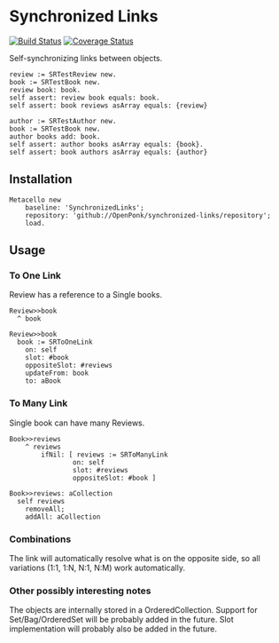 # Synchronized Links
[![Build Status](https://travis-ci.org/OpenPonk/synchronized-links.svg?branch=master)](https://travis-ci.org/OpenPonk/synchronized-links) [![Coverage Status](https://coveralls.io/repos/github/OpenPonk/synchronized-links/badge.svg?branch=master)](https://coveralls.io/github/OpenPonk/synchronized-links?branch=master)

Self-synchronizing links between objects.

```smalltalk
review := SRTestReview new.
book := SRTestBook new.
review book: book.
self assert: review book equals: book.
self assert: book reviews asArray equals: {review}
```

```smalltalk
author := SRTestAuthor new.
book := SRTestBook new.
author books add: book.
self assert: author books asArray equals: {book}.
self assert: book authors asArray equals: {author}
```

## Installation

```
Metacello new
	baseline: 'SynchronizedLinks';
	repository: 'github://OpenPonk/synchronized-links/repository';
	load.
```

## Usage

### To One Link

Review has a reference to a Single books.

```smalltalk
Review>>book
  ^ book

Review>>book
  book := SRToOneLink
    on: self
    slot: #book
    oppositeSlot: #reviews
    updateFrom: book
    to: aBook
```

### To Many Link

Single book can have many Reviews.

```smalltalk
Book>>reviews
	^ reviews
		ifNil: [ reviews := SRToManyLink
				on: self
				slot: #reviews
				oppositeSlot: #book ]

Book>>reviews: aCollection
  self reviews
    removeAll;
    addAll: aCollection
```

### Combinations

The link will automatically resolve what is on the opposite side, so all variations (1:1, 1:N, N:1, N:M) work automatically.

### Other possibly interesting notes

The objects are internally stored in a OrderedCollection. Support for Set/Bag/OrderedSet will be probably added in the future.
Slot implementation will probably also be added in the future.
